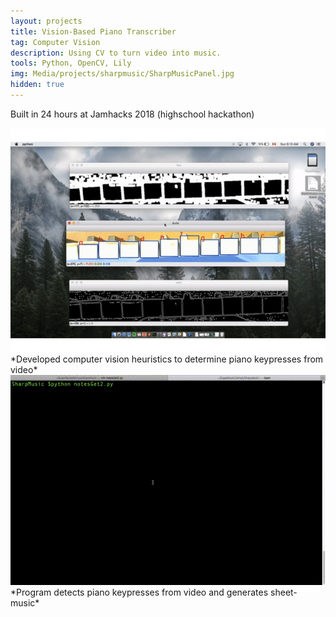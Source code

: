 ```yaml
---
layout: projects
title: Vision-Based Piano Transcriber
tag: Computer Vision
description: Using CV to turn video into music.
tools: Python, OpenCV, Lily
img: Media/projects/sharpmusic/SharpMusicPanel.jpg
hidden: true
---
```

Built in 24 hours at Jamhacks 2018 (highschool hackathon)
 
<img src="/Media/projects/sharpmusic/sharpmusic-key-detection.jpg">
*Developed computer vision heuristics to determine piano keypresses from video*

<img src="/Media/projects/sharpmusic/sharpmusic.gif">
*Program detects piano keypresses from video and generates sheet-music*